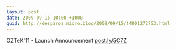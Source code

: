 ```yaml
---
layout: post
date: 2009-09-15 10:00 +1000
guid: http://desparoz.micro.blog/2009/09/15/t4001272753.html
---
```

OZTeK'11 - Launch Announcement [post.ly/5C7Z](http://post.ly/5C7Z)

